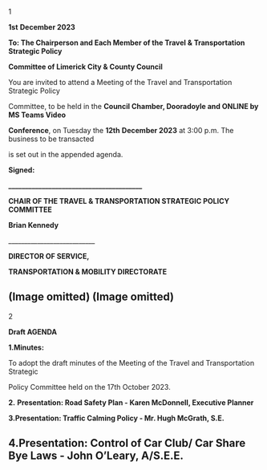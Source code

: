 1

**1st** **December 2023**

**To: The Chairperson and Each Member of the Travel & Transportation Strategic Policy**

**Committee of Limerick City & County Council**

You are invited to attend a Meeting of the Travel and Transportation Strategic Policy

Committee, to be held in the **Council Chamber, Dooradoyle and ONLINE by MS Teams Video**

**Conference**, on Tuesday the **12th** **December 2023** at 3:00 p.m. The business to be transacted

is set out in the appended agenda.

**Signed:**

**\_\_\_\_\_\_\_\_\_\_\_\_\_\_\_\_\_\_\_\_\_\_\_\_\_\_\_\_\_\_\_\_\_\_\_\_\_\_\_\_**

**CHAIR OF THE TRAVEL & TRANSPORTATION STRATEGIC POLICY COMMITTEE**

**Brian Kennedy**

\_\_\_\_\_\_\_\_\_\_\_\_\_\_\_\_\_\_\_\_\_\_\_\_\_\_\_

**DIRECTOR OF SERVICE,**

**TRANSPORTATION & MOBILITY DIRECTORATE**

(Image omitted)
(Image omitted)
---
2

**Draft AGENDA**

**1.Minutes:**

To adopt the draft minutes of the Meeting of the Travel and Transportation Strategic

Policy Committee held on the 17th October 2023.

**2.** **Presentation: Road Safety Plan - Karen McDonnell, Executive Planner**

**3.Presentation: Traffic Calming Policy - Mr. Hugh McGrath, S.E.**

**4.Presentation: Control of Car Club/ Car Share Bye Laws -** **John O’Leary, A/S.E.E.**
---
